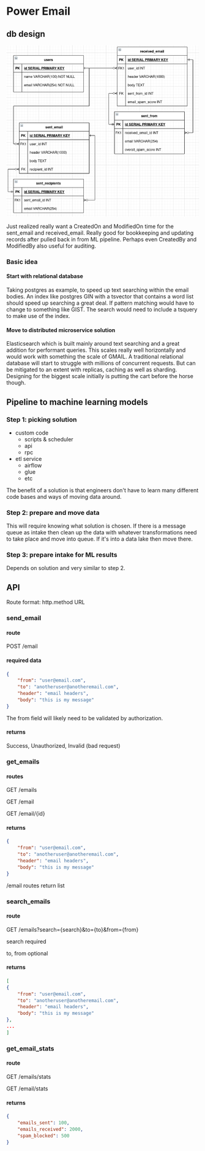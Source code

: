 # Power Email 

## db design

![](email_schema_diagram.png?raw=true)

Just realized really want a CreatedOn and ModifiedOn time for the sent\_email and received\_email. Really good for bookkeeping and updating records after pulled back in from ML pipeline. Perhaps even CreatedBy and ModifiedBy also useful for auditing.

### Basic idea

#### Start with relational database

Taking postgres as example, to speed up text searching within the email bodies. An index like postgres GIN with a tsvector that contains a word list should speed up searching a great deal. If pattern matching would have to change to something like GIST. The search would need to include a tsquery to make use of the index.

#### Move to distributed microservice solution 

Elasticsearch which is built mainly around text searching and a great addition for performant queries. This scales really well horizontally and would work with something the scale of GMAIL. A traditional relational database will start to struggle with millions of concurrent requests. But can be mitigated to an extent with replicas, caching as well as sharding. Designing for the biggest scale initially is putting the cart before the horse though.

## Pipeline to machine learning models

### Step 1: picking solution

* custom code
  * scripts & scheduler
  * api
  * rpc
* etl service
  * airflow
  * glue
  * etc

The benefit of a solution is that engineers don't have to learn many different code bases and ways of moving data around.

### Step 2: prepare and move data

This will require knowing what solution is chosen. If there is a message queue as intake then clean up the data with whatever transformations need to take place and move into queue. If it's into a data lake then move there.

### Step 3: prepare intake for ML results

Depends on solution and very similar to step 2. 

## API

Route format: http.method URL

### send\_email

#### route

POST /email

#### required data

```json
{
    "from": "user@email.com",
    "to": "anotheruser@anotheremail.com",
    "header": "email headers",
    "body": "this is my message"
}
```

The from field will likely need to be validated by authorization.

#### returns

Success, Unauthorized, Invalid (bad request)

### get\_emails

#### routes

GET /emails

GET /email

GET /email/{id}

#### returns

```json
{
    "from": "user@email.com",
    "to": "anotheruser@anotheremail.com",
    "header": "email headers",
    "body": "this is my message"
}
```

/email routes return list

### search\_emails

#### route

GET /emails?search={search}&to={to}&from={from}

search required

to, from optional

#### returns

```json
[
{
    "from": "user@email.com",
    "to": "anotheruser@anotheremail.com",
    "header": "email headers",
    "body": "this is my message"
},
...
]
```

### get\_email\_stats

#### route

GET /emails/stats

GET /email/stats

#### returns

```json
{
    "emails_sent": 100,
    "emails_received": 2000,
    "spam_blocked": 500
}
```
